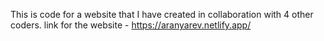 This is code for a website that I have created in collaboration with 4 other coders.
link for the website - https://aranyarev.netlify.app/
